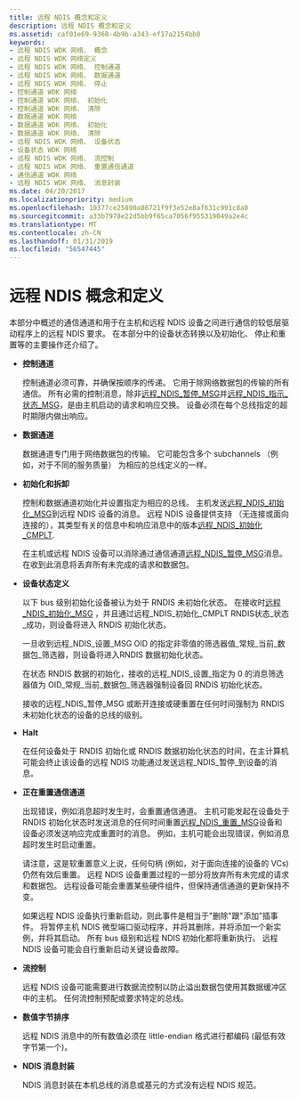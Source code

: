 ```yaml
---
title: 远程 NDIS 概念和定义
description: 远程 NDIS 概念和定义
ms.assetid: caf01e69-9368-4b9b-a343-ef17a2154bb8
keywords:
- 远程 NDIS WDK 网络、 概念
- 远程 NDIS WDK 网络定义
- 远程 NDIS WDK 网络、 控制通道
- 远程 NDIS WDK 网络、 数据通道
- 远程 NDIS WDK 网络、 停止
- 控制通道 WDK 网络
- 控制通道 WDK 网络、 初始化
- 控制通道 WDK 网络、 清除
- 数据通道 WDK 网络
- 数据通道 WDK 网络、 初始化
- 数据通道 WDK 网络、 清除
- 远程 NDIS WDK 网络、 设备状态
- 设备状态 WDK 网络
- 远程 NDIS WDK 网络、 流控制
- 远程 NDIS WDK 网络、 重置通信通道
- 通信通道 WDK 网络
- 远程 NDIS WDK 网络、 消息封装
ms.date: 04/20/2017
ms.localizationpriority: medium
ms.openlocfilehash: 10377ce25890a86721f9f3e52e8af631c991c8a8
ms.sourcegitcommit: a33b7978e22d5bb9f65ca7056f955319049a2e4c
ms.translationtype: MT
ms.contentlocale: zh-CN
ms.lasthandoff: 01/31/2019
ms.locfileid: "56547445"
---
```

# <a name="remote-ndis-concepts-and-definitions"></a>远程 NDIS 概念和定义





本部分中概述的通信通道和用于在主机和远程 NDIS 设备之间进行通信的较低层驱动程序上的远程 NDIS 要求。 在本部分中的设备状态转换以及初始化、 停止和重置等的主要操作还介绍了。

-   **控制通道**

    控制通道必须可靠，并确保按顺序的传递。 它用于除网络数据包的传输的所有通信。 所有必需的控制消息，除非[远程\_NDIS\_暂停\_MSG](https://msdn.microsoft.com/library/windows/hardware/ff570613)并[远程\_NDIS\_指示\_状态\_MSG](https://msdn.microsoft.com/library/windows/hardware/ff570617)，是由主机启动的请求和响应交换。 设备必须在每个总线指定的超时期限内做出响应。

-   **数据通道**

    数据通道专门用于网络数据包的传输。 它可能包含多个 subchannels （例如，对于不同的服务质量） 为相应的总线定义的一样。

-   **初始化和拆卸**

    控制和数据通道初始化并设置指定为相应的总线。 主机发送[远程\_NDIS\_初始化\_MSG](https://msdn.microsoft.com/library/windows/hardware/ff570624)到远程 NDIS 设备的消息。 远程 NDIS 设备提供支持 （无连接或面向连接的），其类型有关的信息中和响应消息中的版本[远程\_NDIS\_初始化\_CMPLT](https://msdn.microsoft.com/library/windows/hardware/ff570621).

    在主机或远程 NDIS 设备可以消除通过通信通道[远程\_NDIS\_暂停\_MSG](https://msdn.microsoft.com/library/windows/hardware/ff570613)消息。 在收到此消息将丢弃所有未完成的请求和数据包。

-   **设备状态定义**

    以下 bus 级别初始化设备被认为处于 RNDIS 未初始化状态。 在接收时[远程\_NDIS\_初始化\_MSG](https://msdn.microsoft.com/library/windows/hardware/ff570624) ，并且通过远程\_NDIS\_初始化\_CMPLT RNDIS状态\_状态\_成功，则设备将进入 RNDIS 初始化状态。

    一旦收到远程\_NDIS\_设置\_MSG OID 的指定非零值的筛选器值\_常规\_当前\_数据包\_筛选器，则设备将进入RNDIS 数据初始化状态。

    在状态 RNDIS 数据的初始化，接收的远程\_NDIS\_设置\_指定为 0 的消息筛选器值为 OID\_常规\_当前\_数据包\_筛选器强制设备回 RNDIS 初始化状态。

    接收的远程\_NDIS\_暂停\_MSG 或断开连接或硬重置在任何时间强制为 RNDIS 未初始化状态的设备的总线的级别。

-   **Halt**

    在任何设备处于 RNDIS 初始化或 RNDIS 数据初始化状态的时间，在主计算机可能会终止该设备的远程 NDIS 功能通过发送远程\_NDIS\_暂停\_到设备的消息。

-   **正在重置通信通道**

    出现错误，例如消息超时发生时，会重置通信通道。 主机可能发起在设备处于 RNDIS 初始化状态时发送消息的任何时间重置[远程\_NDIS\_重置\_MSG](https://msdn.microsoft.com/library/windows/hardware/ff570648)设备和设备必须发送响应完成重置时的消息。 例如，主机可能会出现错误，例如消息超时发生时启动重置。

    请注意，这是软重置意义上说，任何句柄 (例如，对于面向连接的设备的 VCs) 仍然有效后重置。 远程 NDIS 设备重置过程的一部分将放弃所有未完成的请求和数据包。 远程设备可能会重置某些硬件组件，但保持通信通道的更新保持不变。

    如果远程 NDIS 设备执行重新启动，则此事件是相当于"删除"跟"添加"插事件。 将暂停主机 NDIS 微型端口驱动程序，并将其删除，并将添加一个新实例，并将其启动。 所有 bus 级别和远程 NDIS 初始化都将重新执行。 远程 NDIS 设备可能会自行重新启动关键设备故障。

-   **流控制**

    远程 NDIS 设备可能需要进行数据流控制以防止溢出数据包使用其数据缓冲区中的主机。 任何流控制预配或要求特定的总线。

-   **数值字节排序**

    远程 NDIS 消息中的所有数值必须在 little-endian 格式进行都编码 (最低有效字节第一个)。

-   **NDIS 消息封装**

    NDIS 消息封装在本机总线的消息或基元的方式没有远程 NDIS 规范。

 

 





